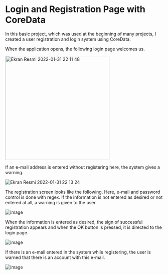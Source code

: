 # Login and Registration Page with CoreData

In this basic project, which was used at the beginning of many projects, I created a user registration and login system using CoreData.

When the application opens, the following login page welcomes us.

<img width="332" alt="Ekran Resmi 2022-01-31 22 11 48" src="https://user-images.githubusercontent.com/44964158/151857261-9feee1dc-3990-447f-bd59-e958a251ba34.png">

If an e-mail address is entered without registering here, the system gives a warning.

![Ekran Resmi 2022-01-31 22 13 24](https://user-images.githubusercontent.com/44964158/151857470-89b67a3e-b6bd-4857-9bb5-35ebe86e1691.png)

The registration screen looks like the following. Here, e-mail and password control is done with regex. If the information is not entered as desired or not entered at all, a warning is given to the user.

![image](https://user-images.githubusercontent.com/44964158/151857561-ead0d1d0-120a-44d5-881f-39e2bc595233.png)

When the information is entered as desired, the sign of successful registration appears and when the OK button is pressed, it is directed to the login page.

![image](https://user-images.githubusercontent.com/44964158/151857942-a8cf557e-6c65-43d7-a615-8b547cb5c728.png)

If there is an e-mail entered in the system while registering, the user is warned that there is an account with this e-mail.

![image](https://user-images.githubusercontent.com/44964158/151858176-0a8f1428-022a-4f15-a0ba-b723266f777d.png)
